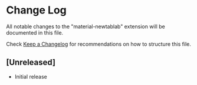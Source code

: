 # Change Log

All notable changes to the "material-newtablab" extension will be documented in this file.

Check [Keep a Changelog](http://keepachangelog.com/) for recommendations on how to structure this file.

## [Unreleased]

- Initial release
